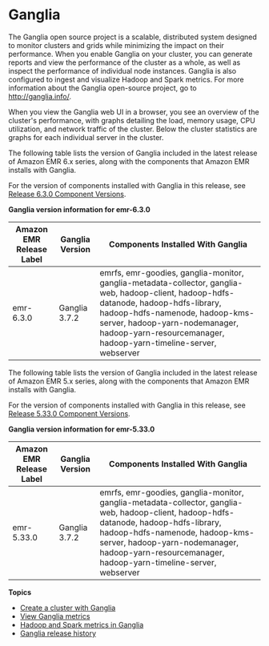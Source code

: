 # Ganglia<a name="emr-ganglia"></a>

The Ganglia open source project is a scalable, distributed system designed to monitor clusters and grids while minimizing the impact on their performance\. When you enable Ganglia on your cluster, you can generate reports and view the performance of the cluster as a whole, as well as inspect the performance of individual node instances\. Ganglia is also configured to ingest and visualize Hadoop and Spark metrics\. For more information about the Ganglia open\-source project, go to [http://ganglia\.info/](http://ganglia.info/)\. 

When you view the Ganglia web UI in a browser, you see an overview of the cluster's performance, with graphs detailing the load, memory usage, CPU utilization, and network traffic of the cluster\. Below the cluster statistics are graphs for each individual server in the cluster\. 

The following table lists the version of Ganglia included in the latest release of Amazon EMR 6\.x series, along with the components that Amazon EMR installs with Ganglia\.

For the version of components installed with Ganglia in this release, see [Release 6\.3\.0 Component Versions](emr-release-6x.md#emr-630-release)\.


**Ganglia version information for emr\-6\.3\.0**  

| Amazon EMR Release Label | Ganglia Version | Components Installed With Ganglia | 
| --- | --- | --- | 
| emr\-6\.3\.0 | Ganglia 3\.7\.2 | emrfs, emr\-goodies, ganglia\-monitor, ganglia\-metadata\-collector, ganglia\-web, hadoop\-client, hadoop\-hdfs\-datanode, hadoop\-hdfs\-library, hadoop\-hdfs\-namenode, hadoop\-kms\-server, hadoop\-yarn\-nodemanager, hadoop\-yarn\-resourcemanager, hadoop\-yarn\-timeline\-server, webserver | 

The following table lists the version of Ganglia included in the latest release of Amazon EMR 5\.x series, along with the components that Amazon EMR installs with Ganglia\.

For the version of components installed with Ganglia in this release, see [Release 5\.33\.0 Component Versions](emr-release-5x.md#emr-5330-release)\.


**Ganglia version information for emr\-5\.33\.0**  

| Amazon EMR Release Label | Ganglia Version | Components Installed With Ganglia | 
| --- | --- | --- | 
| emr\-5\.33\.0 | Ganglia 3\.7\.2 | emrfs, emr\-goodies, ganglia\-monitor, ganglia\-metadata\-collector, ganglia\-web, hadoop\-client, hadoop\-hdfs\-datanode, hadoop\-hdfs\-library, hadoop\-hdfs\-namenode, hadoop\-kms\-server, hadoop\-yarn\-nodemanager, hadoop\-yarn\-resourcemanager, hadoop\-yarn\-timeline\-server, webserver | 

**Topics**
+ [Create a cluster with Ganglia](init_Ganglia.md)
+ [View Ganglia metrics](view_Ganglia.md)
+ [Hadoop and Spark metrics in Ganglia](Hadoopmetrics_Ganglia.md)
+ [Ganglia release history](Ganglia-release-history.md)